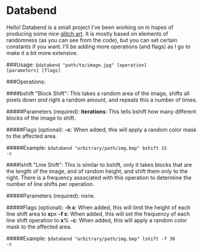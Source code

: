Databend
========

Hello! Databend is a small project I've been working on in hopes of producing some nice [glitch art](http://www.glitch_art.reddit.com). It is mostly based on elements of randomness (as you can see from the code), but you can set certain constants if you want. I'll be adding more operations (and flags) as I go to make it a bit more extensive.

###Usage: <code>$databend "path/to/image.jpg" [operation] [parameters] [flags] </code>


###Operations:

####bshift
"Block Shift": This takes a random area of the image, shifts all pixels down <i>and</i> right a random amount, and repeats this a number of times.

#####Parameters (required):
<b>iterations</b>: This tells bshift how many different blocks of the image to shift. 

#####Flags (optional):
<b>-c</b>: When added, this will apply a random color mask to the affected area.

#####Example: <code>$databend "arbitrary/path/img.bmp" bshift 15 -c</code>


####lshift
"Line Shift": This is similar to bshift, only it takes blocks that are the length of the image, and of random height, and shift them only to the right. There is a frequency associated with this operation to determine the number of line shifts per operation. 

#####Parameters (required):
none.

#####Flags (optional):
<b>-h x</b>: When added, this will limit the height of each line shift area to <b>x</b>px
<b>-f x</b>: When added, this will set the frequency of each line shift operation to <b>x</b>%
<b>-c</b>: When added, this will apply a random color mask to the affected area.

#####Example: <code>$databend "arbitrary/path/img.bmp" lshift -f 30 -c</code>
  


